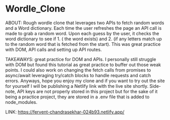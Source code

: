 # Wordle_Clone

ABOUT: Rough wordle clone that leverages two APIs to fetch random words and a Word dictionary. Each time the user refreshes the page an API call is made to grab a random word. Upon each guess by the user, it checks the word dictionary to see if 1. ( the word exists) and 2. (if any letters match up to the random word that is fetched from the start). This was great practice with DOM, API calls and setting up API routes.

TAKEAWAYS: great practice for DOM and APIs. I personally still struggle with DOM but found this tutorial as great practice to buffer out those weak points. I could also work on changing the fetch calls from promises to async/await leveraging try/catch blocks to handle requests and catch errors. Anyways, hope you enjoy my clone and if you want to try out the site for yourself I will be publishing a Netlify link with the live site shortly. Side-note, API keys are not properly stored in this project but for the sake of it being a practice project, they are stored in a .env file that is added to node_modules.

LINK: https://fervent-chandrasekhar-024b93.netlify.app/
